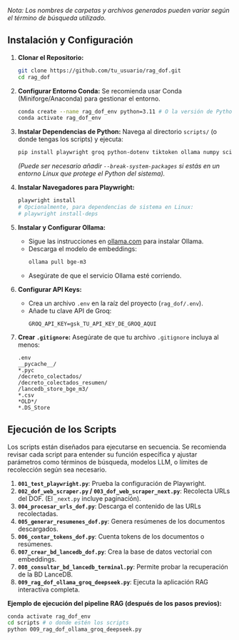 *Nota: Los nombres de carpetas y archivos generados pueden variar según el término de búsqueda utilizado.*

## Instalación y Configuración

1.  **Clonar el Repositorio:**
    ```bash
    git clone https://github.com/tu_usuario/rag_dof.git
    cd rag_dof
    ```

2.  **Configurar Entorno Conda:**
    Se recomienda usar Conda (Miniforge/Anaconda) para gestionar el entorno.
    ```bash
    conda create --name rag_dof_env python=3.11 # O la versión de Python que prefieras
    conda activate rag_dof_env
    ```

3.  **Instalar Dependencias de Python:**
    Navega al directorio `scripts/` (o donde tengas los scripts) y ejecuta:
    ```bash
    pip install playwright groq python-dotenv tiktoken ollama numpy scikit-learn lancedb
    ```
    *(Puede ser necesario añadir `--break-system-packages` si estás en un entorno Linux que protege el Python del sistema).*

4.  **Instalar Navegadores para Playwright:**
    ```bash
    playwright install
    # Opcionalmente, para dependencias de sistema en Linux:
    # playwright install-deps
    ```

5.  **Instalar y Configurar Ollama:**
    *   Sigue las instrucciones en [ollama.com](https://ollama.com/install.sh) para instalar Ollama.
    *   Descarga el modelo de embeddings:
        ```bash
        ollama pull bge-m3
        ```
    *   Asegúrate de que el servicio Ollama esté corriendo.

6.  **Configurar API Keys:**
    *   Crea un archivo `.env` en la raíz del proyecto (`rag_dof/.env`).
    *   Añade tu clave API de Groq:
        ```
        GROQ_API_KEY=gsk_TU_API_KEY_DE_GROQ_AQUI
        ```

7.  **Crear `.gitignore`:**
    Asegúrate de que tu archivo `.gitignore` incluya al menos:
    ```
    .env
    __pycache__/
    *.pyc
    /decreto_colectados/
    /decreto_colectados_resumen/
    /lancedb_store_bge_m3/
    *.csv
    *OLD*/
    *.DS_Store
    ```

## Ejecución de los Scripts

Los scripts están diseñados para ejecutarse en secuencia. Se recomienda revisar cada script para entender su función específica y ajustar parámetros como términos de búsqueda, modelos LLM, o límites de recolección según sea necesario.

1.  **`001_test_playwright.py`**: Prueba la configuración de Playwright.
2.  **`002_dof_web_scraper.py` / `003_dof_web_scraper_next.py`**: Recolecta URLs del DOF. (El `_next.py` incluye paginación).
3.  **`004_procesar_urls_dof.py`**: Descarga el contenido de las URLs recolectadas.
4.  **`005_generar_resumenes_dof.py`**: Genera resúmenes de los documentos descargados.
5.  **`006_contar_tokens_dof.py`**: Cuenta tokens de los documentos o resúmenes.
6.  **`007_crear_bd_lancedb_dof.py`**: Crea la base de datos vectorial con embeddings.
7.  **`008_consultar_bd_lancedb_terminal.py`**: Permite probar la recuperación de la BD LanceDB.
8.  **`009_rag_dof_ollama_groq_deepseek.py`**: Ejecuta la aplicación RAG interactiva completa.

**Ejemplo de ejecución del pipeline RAG (después de los pasos previos):**
```bash
conda activate rag_dof_env
cd scripts # o donde estén los scripts
python 009_rag_dof_ollama_groq_deepseek.py
